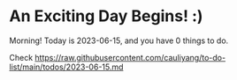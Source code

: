 # An Exciting Day Begins! :)

Morning! Today is 2023-06-15, and you have 0 things to do.

Check https://raw.githubusercontent.com/cauliyang/to-do-list/main/todos/2023-06-15.md